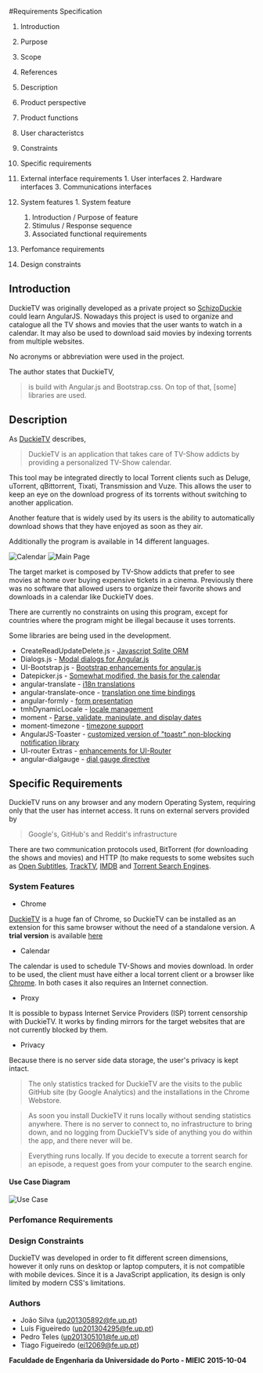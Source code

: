 #Requirements Specification

1. Introduction
  1. Purpose
  2. Scope
  3. References

2. Description
  1. Product perspective
  2. Product functions
  3. User characteristcs
  4. Constraints

3. Specific requirements
  1. External interface requirements
    1. User interfaces
    2. Hardware interfaces
    3. Communications interfaces
  2. System features
    1. System feature
      1. Introduction / Purpose of feature
      2. Stimulus / Response sequence
      3. Associated functional requirements
  3. Perfomance requirements
  4. Design constraints

## Introduction
DuckieTV was originally developed as a private project so [SchizoDuckie](https://github.com/SchizoDuckie) could learn AngularJS. Nowadays this project is used to organize and catalogue all the TV shows and movies that the user wants to watch in a calendar. It may also be used to download said movies by indexing torrents from multiple websites.

No acronyms or abbreviation were used in the project.

The author states that DuckieTV,

> is build with Angular.js and Bootstrap.css. On top of that, [some] libraries are used.

## Description
As [DuckieTV](http://schizoduckie.github.io/DuckieTV/?from=duckie.tv/) describes,

> DuckieTV is an application that takes care of TV-Show addicts by providing a personalized TV-Show calendar.

This tool may be integrated directly to local Torrent clients such as Deluge, uTorrent, qBittorrent, Tixati, Transmission and Vuze. This allows the user to keep an eye on the download progress of its torrents without switching to another application.

Another feature that is widely used by its users is the ability to automatically download shows that they have enjoyed as soon as they air.

Additionally the program is available in 14 different languages.

![Calendar](http://schizoduckie.github.io/DuckieTV/img/screenshots/full/calendar.jpg)
![Main Page](http://schizoduckie.github.io/DuckieTV/img/screenshots/full/trending.jpg)

The target market is composed by TV-Show addicts that prefer to see movies at home over buying expensive tickets in a cinema. Previously there was no software that allowed users to organize their favorite shows and downloads in a calendar like DuckieTV does.

There are currently no constraints on using this program, except for countries where the program might be illegal because it uses torrents.

Some libraries are being used in the development.
- CreateReadUpdateDelete.js - [Javascript Sqlite ORM](https://github.com/SchizoDuckie/CreateReadUpdateDelete.js/)
- Dialogs.js - [Modal dialogs for Angular.js](https://github.com/m-e-conroy/angular-dialog-service)
- UI-Bootstrap.js - [Bootstrap enhancements for angular.js](https://angular-ui.github.io/bootstrap/)
- Datepicker.js - [Somewhat modified, the basis for the calendar](https://github.com/g00fy-/angular-datepicker)
- angular-translate - [i18n translations](https://angular-translate.github.io)
- angular-translate-once - [translation one time bindings](https://github.com/ajwhite/angular-translate-once)
- angular-formly - [form presentation](https://github.com/formly-js/angular-formly)
- tmhDynamicLocale - [locale management](https://github.com/lgalfaso/angular-dynamic-locale)
- moment - [Parse, validate, manipulate, and display dates](https://momentjs.com)
- moment-timezone - [timezone support](https://github.com/moment/moment-timezone)
- AngularJS-Toaster - [customized version of "toastr" non-blocking notification library](https://github.com/jirikavi/AngularJS-Toaster)
- UI-router Extras - [enhancements for UI-Router](https://christopherthielen.github.io/ui-router-extras)
- angular-dialgauge - [dial gauge directive](https://cdjackson.github.io/angular-dialgauge/)

## Specific Requirements
DuckieTV runs on any browser and any modern Operating System, requiring only that the user has internet access. It runs on external servers provided by

> Google's, GitHub's and Reddit's infrastructure

There are two communication protocols used, BitTorrent (for downloading the shows and movies) and HTTP (to make requests to some websites such as [Open Subtitles](http://api.opensubtitles.org), [TrackTV](https://api-v2launch.trakt.tv/), [IMDB](http://www.imdb.com/) and [Torrent Search Engines](https://github.com/SchizoDuckie/DuckieTV/tree/angular/js/services/TorrentSearchEngines).

### System Features
* Chrome

[DuckieTV](http://schizoduckie.github.io/DuckieTV/?from=duckie.tv/) is a huge fan of Chrome, so DuckieTV can be installed as an extension for this same browser without the need of a standalone version. A **trial version** is available [here](http://duckietv.github.io/DuckieTV/)

* Calendar

The calendar is used to schedule TV-Shows and movies download. In order to be used, the client must have either a local torrent client or a browser like [Chrome](https://www.google.pt/chrome/browser/desktop/). In both cases it also requires an Internet connection.

* Proxy

It is possible to bypass Internet Service Providers (ISP) torrent censorship with DuckieTV. It works by finding mirrors for the target websites that are not currently blocked by them.

* Privacy

Because there is no server side data storage, the user's privacy is kept intact.

> The only statistics tracked for DuckieTV are the visits to the public GitHub site (by Google Analytics) and the installations in the Chrome Webstore.

> As soon you install DuckieTV it runs locally without sending statistics anywhere. There is no server to connect to, no infrastructure to bring down, and no logging from DuckieTV’s side of anything you do within the app, and there never will be.

> Everything runs locally. If you decide to execute a torrent search for an episode, a request goes from your computer to the search engine.

#### Use Case Diagram
![Use Case](http://i.imgur.com/s6eBXHM.png)

### Perfomance Requirements

### Design Constraints
DuckieTV was developed in order to fit different screen dimensions, however it only runs on desktop or laptop computers, it is not compatible with mobile devices.
Since it is a JavaScript application, its design is only limited by modern CSS's limitations.

### Authors
* João Silva ([up201305892@fe.up.pt](mailto:up201305892@fe.up.pt))
* Luís Figueiredo ([up201304295@fe.up.pt](mailto:up201304295@fe.up.pt))
* Pedro Teles ([up201305101@fe.up.pt](mailto:up201305101@fe.up.pt))
* Tiago Figueiredo ([ei12069@fe.up.pt](mailto:ei12069@fe.up.pt))

**Faculdade de Engenharia da Universidade do Porto - MIEIC**
**2015-10-04**
